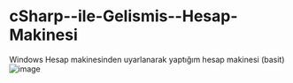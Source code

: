 # cSharp--ile-Gelismis--Hesap-Makinesi
Windows Hesap makinesinden uyarlanarak yaptığım hesap makinesi (basit)
![image](https://github.com/yilmaz-hcsm/cSharp--ile-Gelismis--Hesap-Makinesi/assets/77545489/e794c8a9-8f9f-4eaf-9160-30868e416cd9)
